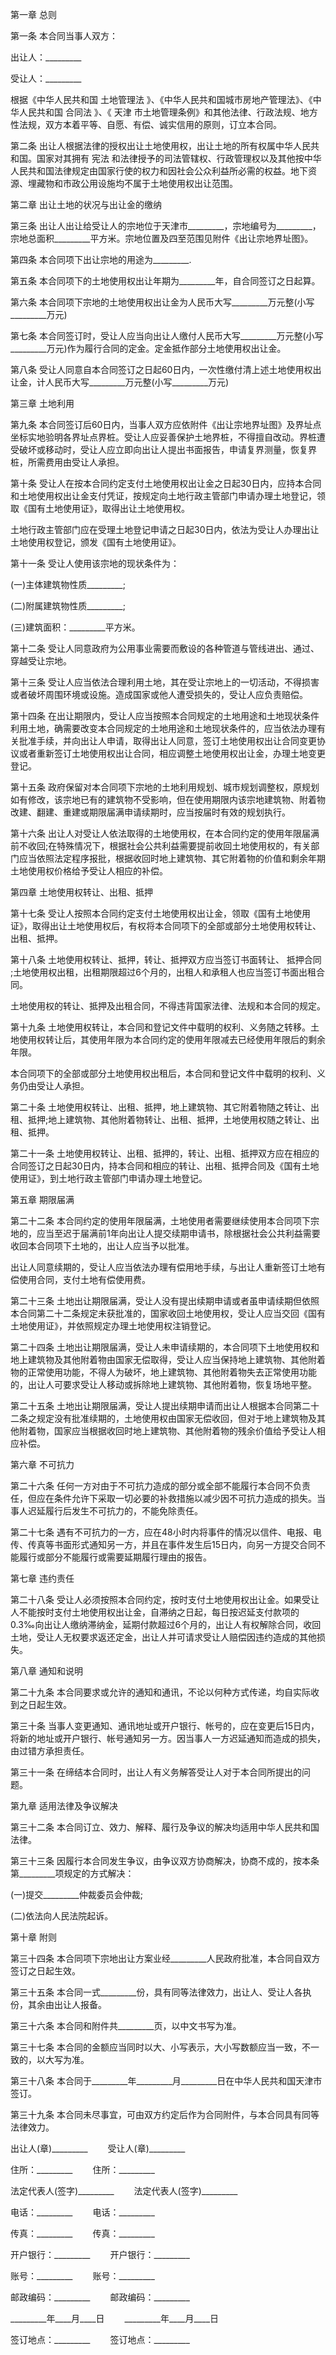 
 


第一章 总则


第一条 本合同当事人双方：


出让人：_________


受让人：_________


根据《中华人民共和国
土地管理法
》、《中华人民共和国城市房地产管理法》、《中华人民共和国
合同法
》、《
天津
市土地管理条例》和其他法律、行政法规、地方性法规，双方本着平等、自愿、有偿、诚实信用的原则，订立本合同。


第二条 出让人根据法律的授权出让土地使用权，出让土地的所有权属中华人民共和国。国家对其拥有
宪法
和法律授予的司法管辖权、行政管理权以及其他按中华人民共和国法律规定由国家行使的权力和因社会公众利益所必需的权益。地下资源、埋藏物和市政公用设施均不属于土地使用权出让范围。


第二章 出让土地的状况与出让金的缴纳


第三条 出让人出让给受让人的宗地位于天津市_________，宗地编号为_________，宗地总面积_________平方米。宗地位置及四至范围见附件《出让宗地界址图》。


第四条 本合同项下出让宗地的用途为_________.


第五条 本合同项下的土地使用权出让年期为_________年，自合同签订之日起算。


第六条 本合同项下宗地的土地使用权出让金为人民币大写_________万元整(小写_________万元)


第七条 本合同签订时，受让人应当向出让人缴付人民币大写_________万元整(小写_________万元)作为履行合同的定金。定金抵作部分土地使用权出让金。


第八条 受让人同意自本合同签订之日起60日内，一次性缴付清上述土地使用权出让金，计人民币大写_________万元整(小写_________万元)


第三章 土地利用


第九条 本合同签订后60日内，当事人双方应依附件《出让宗地界址图》及界址点坐标实地验明各界址点界桩。受让人应妥善保护土地界桩，不得擅自改动。界桩遭受破坏或移动时，受让人应立即向出让人提出书面报告，申请复界测量，恢复界桩，所需费用由受让人承担。


第十条 受让人在按本合同约定支付土地使用权出让金之日起30日内，应持本合同和土地使用权出让金支付凭证，按规定向土地行政主管部门申请办理土地登记，领取《国有土地使用证》，取得出让土地使用权。


土地行政主管部门应在受理土地登记申请之日起30日内，依法为受让人办理出让土地使用权登记，颁发《国有土地使用证》。


第十一条 受让人使用该宗地的现状条件为：


(一)主体建筑物性质_________;


(二)附属建筑物性质_________;


(三)建筑面积：_________平方米。


第十二条 受让人同意政府为公用事业需要而敷设的各种管道与管线进出、通过、穿越受让宗地。


第十三条 受让人应当依法合理利用土地，其在受让宗地上的一切活动，不得损害或者破坏周围环境或设施。造成国家或他人遭受损失的，受让人应负责赔偿。


第十四条 在出让期限内，受让人应当按照本合同规定的土地用途和土地现状条件利用土地，确需要改变本合同规定的土地用途和土地现状条件的，应当依法办理有关批准手续，并向出让人申请，取得出让人同意，签订土地使用权出让合同变更协议或者重新签订土地使用权出让合同，相应调整土地使用权出让金，办理土地变更登记。


第十五条 政府保留对本合同项下宗地的土地利用规划、城市规划调整权，原规划如有修改，该宗地已有的建筑物不受影响，但在使用期限内该宗地建筑物、附着物改建、翻建、重建或期限届满申请续期时，应当按届时有效的规划执行。


第十六条 出让人对受让人依法取得的土地使用权，在本合同约定的使用年限届满前不收回;在特殊情况下，根据社会公共利益需要提前收回土地使用权的，有关部门应当依照法定程序报批，根据收回时地上建筑物、其它附着物的价值和剩余年期土地使用权价格给予受让人相应的补偿。


第四章 土地使用权转让、出租、抵押


第十七条 受让人按照本合同约定支付土地使用权出让金，领取《国有土地使用证》，取得出让土地使用权后，有权将本合同项下的全部或部分土地使用权转让、出租、抵押。


第十八条 土地使用权转让、抵押，转让、抵押双方应当签订书面转让、
抵押合同
;土地使用权出租，出租期限超过6个月的，出租人和承租人也应当签订书面出租合同。


土地使用权的转让、抵押及出租合同，不得违背国家法律、法规和本合同的规定。


第十九条 土地使用权转让，本合同和登记文件中载明的权利、义务随之转移。土地使用权转让后，其使用年限为本合同约定的使用年限减去已经使用年限后的剩余年限。


本合同项下的全部或部分土地使用权出租后，本合同和登记文件中载明的权利、义务仍由受让人承担。


第二十条 土地使用权转让、出租、抵押，地上建筑物、其它附着物随之转让、出租、抵押;地上建筑物、其他附着物转让、出租、抵押，土地使用权随之转让、出租、抵押。


第二十一条 土地使用权转让、出租、抵押的，转让、出租、抵押双方应在相应的合同签订之日起30日内，持本合同和相应的转让、出租、抵押合同及《国有土地使用证》，到土地行政主管部门申请办理土地登记。


第五章 期限届满


第二十二条 本合同约定的使用年限届满，土地使用者需要继续使用本合同项下宗地的，应当至迟于届满前1年向出让人提交续期申请书，除根据社会公共利益需要收回本合同项下土地的，出让人应当予以批准。


出让人同意续期的，受让人应当依法办理有偿用地手续，与出让人重新签订土地有偿使用合同，支付土地有偿使用费。


第二十三条 土地出让期限届满，受让人没有提出续期申请或者虽申请续期但依照本合同第二十二条规定未获批准的，国家收回土地使用权，受让人应当交回《国有土地使用证》，并依照规定办理土地使用权注销登记。


第二十四条 土地出让期限届满，受让人未申请续期的，本合同项下土地使用权和地上建筑物及其他附着物由国家无偿取得，受让人应当保持地上建筑物、其他附着物的正常使用功能，不得人为破坏，地上建筑物、其他附着物失去正常使用功能的，出让人可要求受让人移动或拆除地上建筑物、其他附着物，恢复场地平整。


第二十五条 土地出让期限届满，受让人提出续期申请而出让人根据本合同第二十二条之规定没有批准续期的，土地使用权由国家无偿收回，但对于地上建筑物及其他附着物，国家应当根据收回时地上建筑物、其他附着物的残余价值给予受让人相应补偿。


第六章 不可抗力


第二十六条 任何一方对由于不可抗力造成的部分或全部不能履行本合同不负责任，但应在条件允许下采取一切必要的补救措施以减少因不可抗力造成的损失。当事人迟延履行后发生不可抗力的，不能免除责任。


第二十七条 遇有不可抗力的一方，应在48小时内将事件的情况以信件、电报、电传、传真等书面形式通知另一方，并且在事件发生后15日内，向另一方提交合同不能履行或部分不能履行或需要延期履行理由的报告。


第七章 违约责任


第二十八条 受让人必须按照本合同约定，按时支付土地使用权出让金。如果受让人不能按时支付土地使用权出让金，自滞纳之日起，每日按迟延支付款项的 0.3‰向出让人缴纳滞纳金，延期付款超过6个月的，出让人有权解除合同，收回土地，受让人无权要求返还定金，出让人并可请求受让人赔偿因违约造成的其他损失。


第八章 通知和说明


第二十九条 本合同要求或允许的通知和通讯，不论以何种方式传递，均自实际收到之日起生效。


第三十条 当事人变更通知、通讯地址或开户银行、帐号的，应在变更后15日内，将新的地址或开户银行、帐号通知另一方。因当事人一方迟延通知而造成的损失，由过错方承担责任。


第三十一条 在缔结本合同时，出让人有义务解答受让人对于本合同所提出的问题。


第九章 适用法律及争议解决


第三十二条 本合同订立、效力、解释、履行及争议的解决均适用中华人民共和国法律。


第三十三条 因履行本合同发生争议，由争议双方协商解决，协商不成的，按本条第_________项规定的方式解决：


(一)提交_________仲裁委员会仲裁;


(二)依法向人民法院起诉。


第十章 附则


第三十四条 本合同项下宗地出让方案业经_________人民政府批准，本合同自双方签订之日起生效。


第三十五条 本合同一式_________份，具有同等法律效力，出让人、受让人各执份，其余由出让人报备。


第三十六条 本合同和附件共_________页，以中文书写为准。


第三十七条 本合同的金额应当同时以大、小写表示，大小写数额应当一致，不一致的，以大写为准。


第三十八条 本合同于_________年_________月_________日在中华人民共和国天津市签订。


第三十九条 本合同未尽事宜，可由双方约定后作为合同附件，与本合同具有同等法律效力。


出让人(章)_________ 　　受让人(章)_________


住所：_________ 　　住所：_________


法定代表人(签字)_________ 　　法定代表人(签字)_________


电话：_________ 　　电话：_________


传真：_________ 　　传真：_________


开户银行：_________ 　　开户银行：_________


账号：_________　　 账号：_________


邮政编码：_________　　 邮政编码：_________


_________年____月____日　　 _________年____月____日


签订地点：_________　　 签订地点：_________
 


 

 
 
 
 
 
  


  
 

  


  


  
 
 
 
 

